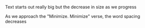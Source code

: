 
Text starts out really big but the decrease in size as we progress

As we approach the "Minimize. Minimize" verse, the word spacing decreases 


